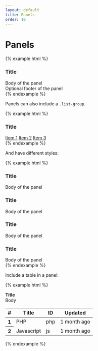 ```yaml
---
layout: default
title: Panels
order: 10
---
```


# Panels

{% example html %}
<div class="panel panel-default">
    <div class="panel-heading">
        <h3 class="panel-title">Title</h3>
    </div>
    <div class="panel-body">
        Body of the panel
    </div>
    <div class="panel-footer">
        Optional footer of the panel
    </div>
</div>
{% endexample %}

Panels can also include a `.list-group`.

{% example html %}
<div class="panel panel-default">
    <div class="panel-heading">
        <h3 class="panel-title">Title</h3>
    </div>
    <div class="list-group">
        <a href="#" class="list-group-item">Item 1</a>
        <a href="#" class="list-group-item active">Item 2</a>
        <a href="#" class="list-group-item">Item 3</a>
    </div>
</div>
{% endexample %}

And have different styles:

{% example html %}
<div class="panel panel-danger">
    <div class="panel-heading">
        <h3 class="panel-title">Title</h3>
    </div>
    <div class="panel-body">
        Body of the panel
    </div>
</div>
<div class="panel panel-warning">
    <div class="panel-heading">
        <h3 class="panel-title">Title</h3>
    </div>
    <div class="panel-body">
        Body of the panel
    </div>
</div>
<div class="panel panel-success">
    <div class="panel-heading">
        <h3 class="panel-title">Title</h3>
    </div>
    <div class="panel-body">
        Body of the panel
    </div>
</div>
<div class="panel panel-info">
    <div class="panel-heading">
        <h3 class="panel-title">Title</h3>
    </div>
    <div class="panel-body">
        Body of the panel
    </div>
</div>
{% endexample %}

Include a table in a panel:

{% example html %}
<div class="panel panel-default">
    <div class="panel-heading">
        <b>Title</b>
    </div>
    <div class="panel-body">
        Body
    </div>
    <table class="table">
        <thead>
            <tr>
                <th>#</th>
                <th>Title</th>
                <th>ID</th>
                <th>Updated</th>
            </tr>
        </thead>
        <tbody>
            <tr>
                <th scope="row">1</th>
                <td>PHP</td>
                <td>php</td>
                <td>1 month ago</td>
            </tr>
            <tr>
                <th scope="row">2</th>
                <td>Javascript</td>
                <td>js</td>
                <td>1 month ago</td>
            </tr>
        </tbody>
    </table>
</div>
{% endexample %}

